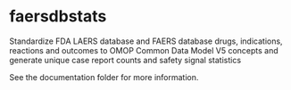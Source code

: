 # faersdbstats
Standardize FDA LAERS database and FAERS database drugs, indications, reactions and outcomes to OMOP Common Data Model V5 concepts
and generate unique case report counts and safety signal statistics 

See the documentation folder for more information.
